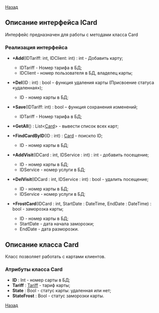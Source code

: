 [Назад](./API.md)

## Описание интерфейса ICard

Интерфейс предназначен для работы с методами класса Card

### Реализация интерфейса

+ **+Add**(IDTariff: int, IDClient: int) : int - Добавить карту;
	* IDTariff - Номер тарифа в БД;
	* IDClient - номер пользователя в БД, владелец карты;

+ **+Del**(ID : int) : bool – функция удаления карты (Присвоение статуса «удаленная»);
	* ID - номер карты в БД;

+ **+Save**(IDTariff: int) : bool – функция сохранения изменений;
	* IDTariff - Номер тарифа в БД;

+ **+GetAll**() : List<[Card](https://github.com/MRainbowM/CRM_FitOS/blob/master/ICard.md#%D0%BE%D0%BF%D0%B8%D1%81%D0%B0%D0%BD%D0%B8%D0%B5-%D0%BA%D0%BB%D0%B0%D1%81%D1%81%D0%B0-card)> - вывести список всех карт;

+ **+FindCardByID**(ID : int) : [Card](https://github.com/MRainbowM/CRM_FitOS/blob/master/ICard.md#%D0%BE%D0%BF%D0%B8%D1%81%D0%B0%D0%BD%D0%B8%D0%B5-%D0%BA%D0%BB%D0%B0%D1%81%D1%81%D0%B0-card) - поискпо ID;
	* ID - номер карты в БД;

+ **+AddVisit**(IDCard : int, IDService : int) : int - добавить посещение;
	* ID - номер карты в БД;
	* IDService - номер услуги в БД;

+ **+DelVisit**(IDCard : int, IDService : int) : bool - удалить посещение;
	* ID - номер карты в БД;
	* IDService - номер услуги в БД;

+ **+FrostCard**(IDCard : int, StartDate : DateTime, EndDate : DateTime) : bool - заморозка карты;
	* ID - номер карты в БД;
	* StartDate - дата начала заморозки;
	* EndDate - дата разморозки.

## Описание класса Card

Класс позволяет работать с картами клиентов. 

### Атрибуты класса Card

* **ID** : Int - номер сарты в БД;
* **Tariff** : [Tariff](https://github.com/MRainbowM/CRM_FitOS/blob/master/ITariff.md#%D0%BE%D0%BF%D0%B8%D1%81%D0%B0%D0%BD%D0%B8%D0%B5-%D0%BA%D0%BB%D0%B0%D1%81%D1%81%D0%B0-tariff) - тариф карты;
* **State** : Bool - статус карты: удаленная или нет;
* **StateFrost** : Bool - статус заморозки карты.

[Назад](./API.md)
